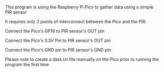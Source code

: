 This program is using the Raspberry Pi Pico to gather data using a simple PIR sensor

It requires only 3 points of interconnect between the Pico and the PIR.

Connect the Pico's GP16 to PIR sensor's OUT pin

Connect the Pico's 3.3V Pin to PIR sensor's OUT pin

Connect the Pico's GND pin to PIR sensor's GND pin

Please note to create a data.txt file manually on the Pico prior to running the program the first time

